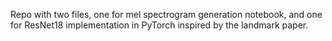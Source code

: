 Repo with two files, one for mel spectrogram generation notebook, and one for ResNet18 implementation in PyTorch inspired by the landmark paper. 

